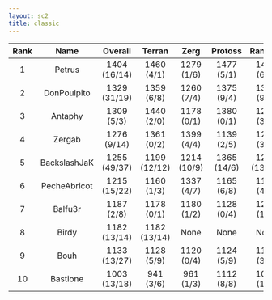```yaml
---
layout: sc2
title: classic
---
```

| Rank | Name         | Overall      | Terran       | Zerg        | Protoss     | Random       |
|:----:|:------------:|:------------:|:------------:|:-----------:|:-----------:|:------------:|
| 1    | Petrus       | 1404 (16/14) | 1460 (4/1)   | 1279 (1/6)  | 1477 (5/1)  | 1402 (6/6)   |
| 2    | DonPoulpito  | 1329 (31/19) | 1359 (6/8)   | 1260 (7/4)  | 1375 (9/4)  | 1325 (9/3)   |
| 3    | Antaphy      | 1309 (5/3)   | 1440 (2/0)   | 1178 (0/1)  | 1380 (0/1)  | 1239 (3/1)   |
| 4    | Zergab       | 1276 (9/14)  | 1361 (0/2)   | 1399 (4/4)  | 1139 (2/5)  | 1206 (3/3)   |
| 5    | BackslashJaK | 1255 (49/37) | 1199 (12/12) | 1214 (10/9) | 1365 (14/6) | 1242 (13/10) |
| 6    | PecheAbricot | 1215 (15/22) | 1160 (1/3)   | 1337 (4/7)  | 1165 (6/8)  | 1198 (4/4)   |
| 7    | Balfu3r      | 1187 (2/8)   | 1178 (0/1)   | 1180 (1/2)  | 1128 (0/4)  | 1262 (1/1)   |
| 8    | Birdy        | 1182 (13/14) | 1182 (13/14) |None         |None         |None          |
| 9    | Bouh         | 1133 (13/27) | 1128 (5/9)   | 1120 (0/4)  | 1124 (5/9)  | 1161 (3/5)   |
| 10   | Bastione     | 1003 (13/18) | 941 (3/6)    | 961 (1/3)   | 1112 (8/8)  | 1001 (1/1)   |
